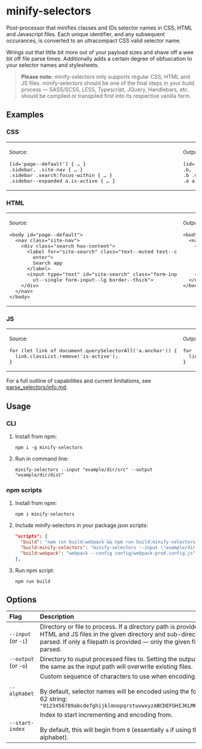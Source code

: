 # minify-selectors

Post-processor that minifies classes and IDs selector names in CSS, HTML and Javascript files. Each unique identifier, and any subsequent occurances, is converted to an ultracompact CSS valid selector name.

Wrings out that little bit more out of your payload sizes and shave off a wee bit off file parse times. Additionally adds a certain degree of obfuscation to your selector names and stylesheets.

> **Please note:**
minify-selectors only supports regular CSS, HTML and JS files. minify-selectors should be one of the final steps in your build process — SASS/SCSS, LESS, Typescript, JQuery, Handlebars, etc. should be compiled or transpiled first into its respective vanilla form.



## Examples

### CSS

<table>
<tr><td><p><sub>Source:</sub></p>
<pre lang="scss">
[id='page--default'] { … }                               ‎
.sidebar, .site-nav { … }
.sidebar .search:focus-within { … }
.sidebar--expanded a.is-active { … }
</pre>
</td><td><p><sub>Output:</sub></p>
<pre lang="scss">
[id='a'], { … }                                          ‎
.b, .c { … }
.b .d:focus-within { … }
.e a.f { … }
</pre>
</td></tr>
</table>


### HTML

<table>
<tr><td><p><sub>Source:</sub></p>
<pre lang="html">
&lt;body id="page--default">
  &lt;nav class="site-nav">
    &lt;div class="search has-content">
      &lt;label for="site-search" class="text--muted text--c
        enter">
        Search app
      &lt;/label>
      &lt;input type="text" id="site-search" class="form-inp
        ut--single form-input--lg border--thick">
    &lt;/div>
  &lt;/nav>
&lt;/body>
</pre>
</td><td valign="top"><p><sub>Output:</sub></p>
<pre lang="html">
&lt;body id="a">                                            ‎
  &lt;nav class="c">
    &lt;div class="d a1">
      &lt;label for="y" class="F j">
        Search app
      &lt;/label>
      &lt;input type="text" id="y" class="A9 t Av">
    &lt;/div>
  &lt;/nav>
&lt;/body>
</pre>
</td></tr>
</table>


### JS

<table>
<tr><td><p><sub>Source:</sub></p>
<pre lang="js">
for (let link of document.querySelectorAll('a.anchor')) {‎
  link.classList.remove('is-active');
}
</pre>
</td><td><p><sub>Output:</sub></p>
<pre lang="js">
for (let link of document.querySelectorAll('a.Bd')) {    ‎
  link.classList.remove('f');
}
</pre>
</td></tr>
</table>

For a full outline of capabilities and current limitations, see [parse_selectors/info.md](crates/parse_selectors/info.md).


## Usage

### CLI

1. Install from npm:
	```shell
	npm i -g minify-selectors
	```

2. Run in command line:
	```shell
	minify-selectors --input "example/dir/src" --output "example/dir/dist"
	```

### npm scripts

1. Install from npm:
	```shell
	npm i minify-selectors
	```

2. Include minify-selectors in your package.json scripts:
	```json
	"scripts": {
	  "build": "npm run build:webpack && npm run build:minify-selectors",
	  "build:minify-selectors": "minify-selectors --input \"example/dir/src/\" --output \"example/dir/dist/\"",
	  "build:webpack": "webpack --config config/webpack-prod.config.js"
	},
	```

2. Run npm script:
	```shell
	npm run build
	```


## Options

| Flag  | Description  |
|:------|:-------------|
| `--input` (or&nbsp;`-i`) | Directory or file to process. If a directory path is provided — any CSS, HTML and JS files in the given directory and sub-directories will be parsed. If only a filepath is provided — only the given file will be parsed. |
| `--output` (or&nbsp;`-o`) | Directory to ouput processed files to. Setting the output path to be the same as the input path will overwrite existing files. |
| `--alphabet` | Custom sequence of characters to use when encoding. <br><br>By default, selector names will be encoded using the following base 62 string: `"0123456789abcdefghijklmnopqrstuvwxyzABCDEFGHIJKLMNOPQRSTUVWXYZ"` |
| `--start-index` | Index to start incrementing and encoding from. <br><br>By default, this will begin from `0` (essentially `a` if using the default alphabet). |
